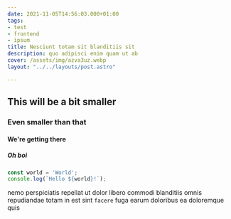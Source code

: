 ```yaml
---
date: 2021-11-05T14:56:03.000+01:00
tags:
- test
- frontend
- ipsum
title: Nesciunt totam sit blanditiis sit
description: quo adipisci enim quam ut ab
cover: /assets/img/azva3uz.webp
layout: "../../layouts/post.astro"

---
```

## This will be a bit smaller

### Even smaller than that

#### We're getting there

##### Oh boi

```typescript
const world = 'World';
console.log(`Hello ${world}!`);
```

nemo perspiciatis repellat ut dolor libero commodi blanditiis omnis
repudiandae totam in est sint `facere` fuga
earum doloribus ea doloremque quis